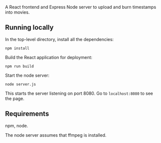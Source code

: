 A React frontend and Express Node server to upload and burn timestamps into movies.

## Running locally

In the top-level directory, install all the dependencies:

```
npm install
```

Build the React application for deployment:

```
npm run build
```

Start the node server:

```
node server.js
```

This starts the server listening on port 8080. Go to `localhost:8080` to see the page.

## Requirements

npm, node.

The node server assumes that ffmpeg is installed.
